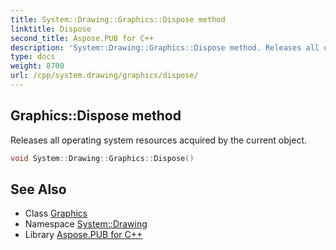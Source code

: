 ```yaml
---
title: System::Drawing::Graphics::Dispose method
linktitle: Dispose
second_title: Aspose.PUB for C++
description: 'System::Drawing::Graphics::Dispose method. Releases all operating system resources acquired by the current object in C++.'
type: docs
weight: 8700
url: /cpp/system.drawing/graphics/dispose/
---
```

## Graphics::Dispose method


Releases all operating system resources acquired by the current object.

```cpp
void System::Drawing::Graphics::Dispose()
```

## See Also

* Class [Graphics](../)
* Namespace [System::Drawing](../../)
* Library [Aspose.PUB for C++](../../../)
